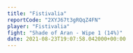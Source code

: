 ```yaml
---
title: "Fistivalia"
reportCode: "2XYJ67t3gRQqZ4FN"
player: "Fistivalia"
fight: "Shade of Aran - Wipe 1 (14%)"
date: 2021-08-23T19:07:58.042000+00:00
---
```

